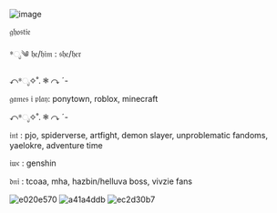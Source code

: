 ![image](https://github.com/easy2deceive/easy2deceive/assets/170835376/7a1060c9-5f8e-4eb9-8d41-a3a7094821a1)

𝔤𝔥𝔬𝔰𝔱𝔦𝔢

*ೃ༄ 𝔥𝔢/𝔥𝔦𝔪 : 𝔰𝔥𝔢/𝔥𝔢𝔯

↶*ೃ✧˚. ❃ ↷ ˊ-

𝔤𝔞𝔪𝔢𝔰 𝔦 𝔭𝔩𝔞𝔶: ponytown, roblox, minecraft

↶*ೃ✧˚. ❃ ↷ ˊ-

𝔦𝔫𝔱 : pjo, spiderverse, artfight, demon slayer, unproblematic fandoms, yaelokre, adventure time

𝔦𝔴𝔠 : genshin

𝔡𝔫𝔦 : tcoaa, mha, hazbin/helluva boss, vivzie fans

![e020e570](https://github.com/easy2deceive/easy2deceive/assets/170835376/4653c9a1-e151-4b7c-b719-148795458ff0) ![a41a4ddb](https://github.com/easy2deceive/easy2deceive/assets/170835376/db884639-07bc-49d9-acbe-bf2bbad4511a) ![ec2d30b7](https://github.com/easy2deceive/easy2deceive/assets/170835376/29188afb-8afe-4ad2-9a76-cdf64dbe5176)
